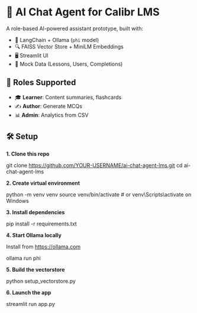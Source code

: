 # 🤖 AI Chat Agent for Calibr LMS

A role-based AI-powered assistant prototype, built with:

- 💬 LangChain + Ollama (`phi` model)
- 🔍 FAISS Vector Store + MiniLM Embeddings
- 🖥️ Streamlit UI
- 📁 Mock Data (Lessons, Users, Completions)

## 🧠 Roles Supported

- 🎓 **Learner**: Content summaries, flashcards
- ✍️ **Author**: Generate MCQs
- 📊 **Admin**: Analytics from CSV

## 🛠️ Setup

**1. Clone this repo**

   git clone https://github.com/YOUR-USERNAME/ai-chat-agent-lms.git
   cd ai-chat-agent-lms
   
**2. Create virtual environment**

python -m venv venv
source venv/bin/activate  # or venv\Scripts\activate on Windows


**3. Install dependencies**

pip install -r requirements.txt

**4. Start Ollama locally**

Install from https://ollama.com

ollama run phi


**5. Build the vectorstore**

python setup_vectorstore.py


**6. Launch the app**

streamlit run app.py



